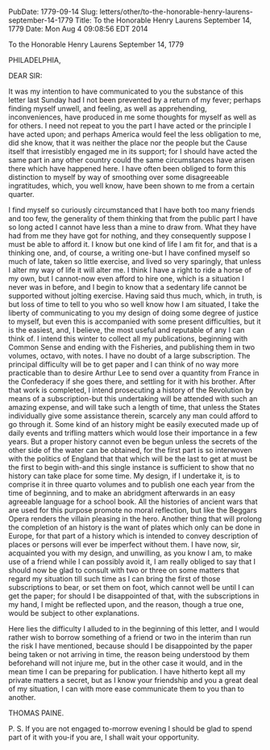 PubDate: 1779-09-14
Slug: letters/other/to-the-honorable-henry-laurens-september-14-1779
Title: To the Honorable Henry Laurens  September 14, 1779
Date: Mon Aug  4 09:08:56 EDT 2014

   To the Honorable Henry Laurens  September 14, 1779

   PHILADELPHIA,

   DEAR SIR:

   It was my intention to have communicated to you the substance of this
   letter last Sunday had I not been prevented by a return of my fever;
   perhaps finding myself unwell, and feeling, as well as apprehending,
   inconveniences, have produced in me some thoughts for myself as well as
   for others. I need not repeat to you the part I have acted or the
   principle I have acted upon; and perhaps America would feel the less
   obligation to me, did she know, that it was neither the place nor the
   people but the Cause itself that irresistibly engaged me in its support;
   for I should have acted the same part in any other country could the same
   circumstances have arisen there which have happened here. I have often
   been obliged to form this distinction to myself by way of smoothing over
   some disagreeable ingratitudes, which, you well know, have been shown to
   me from a certain quarter.

   I find myself so curiously circumstanced that I have both too many friends
   and too few, the generality of them thinking that from the public part I
   have so long acted I cannot have less than a mine to draw from. What they
   have had from me they have got for nothing, and they consequently suppose
   I must be able to afford it. I know but one kind of life I am fit for, and
   that is a thinking one, and, of course, a writing one-but I have confined
   myself so much of late, taken so little exercise, and lived so very
   sparingly, that unless I alter my way of life it will alter me. I think I
   have a right to ride a horse of my own, but I cannot-now even afford to
   hire one, which is a situation I never was in before, and I begin to know
   that a sedentary life cannot be supported without jolting exercise. Having
   said thus much, which, in truth, is but loss of time to tell to you who so
   well know how I am situated, I take the liberty of communicating to you my
   design of doing some degree of justice to myself, but even this is
   accompanied with some present difficulties, but it is the easiest, and, I
   believe, the most useful and reputable of any I can think of. I intend
   this winter to collect all my publications, beginning with Common Sense
   and ending with the Fisheries, and publishing them in two volumes, octavo,
   with notes. I have no doubt of a large subscription. The principal
   difficulty will be to get paper and I can think of no way more practicable
   than to desire Arthur Lee to send over a quantity from France in the
   Confederacy if she goes there, and settling for it with his brother. After
   that work is completed, I intend prosecuting a history of the Revolution
   by means of a subscription-but this undertaking will be attended with such
   an amazing expense, and will take such a length of time, that unless the
   States individually give some assistance therein, scarcely any man could
   afford to go through it. Some kind of an history might be easily executed
   made up of daily events and trifling matters which would lose their
   importance in a few years. But a proper history cannot even be begun
   unless the secrets of the other side of the water can be obtained, for the
   first part is so interwoven with the politics of England that that which
   will be the last to get at must be the first to begin with-and this single
   instance is sufficient to show that no history can take place for some
   time. My design, if I undertake it, is to comprise it in three quarto
   volumes and to publish one each year from the time of beginning, and to
   make an abridgment afterwards in an easy agreeable language for a school
   book. All the histories of ancient wars that are used for this purpose
   promote no moral reflection, but like the Beggars Opera renders the
   villain pleasing in the hero. Another thing that will prolong the
   completion of an history is the want of plates which only can be done in
   Europe, for that part of a history which is intended to convey description
   of places or persons will ever be imperfect without them. I have now, sir,
   acquainted you with my design, and unwilling, as you know I am, to make
   use of a friend while I can possibly avoid it, I am really obliged to say
   that I should now be glad to consult with two or three on some matters
   that regard my situation till such time as I can bring the first of those
   subscriptions to bear, or set them on foot, which cannot well be until I
   can get the paper; for should I be disappointed of that, with the
   subscriptions in my hand, I might be reflected upon, and the reason,
   though a true one, would be subject to other explanations.

   Here lies the difficulty I alluded to in the beginning of this letter, and
   I would rather wish to borrow something of a friend or two in the interim
   than run the risk I have mentioned, because should I be disappointed by
   the paper being taken or not arriving in time, the reason being understood
   by them beforehand will not injure me, but in the other case it would, and
   in the mean time I can be preparing for publication. I have hitherto kept
   all my private matters a secret, but as I know your friendship and you a
   great deal of my situation, I can with more ease communicate them to you
   than to another.

   THOMAS PAINE.

   P. S. If you are not engaged to-morrow evening I should be glad to spend
   part of it with you-if you are, I shall wait your opportunity.

    
